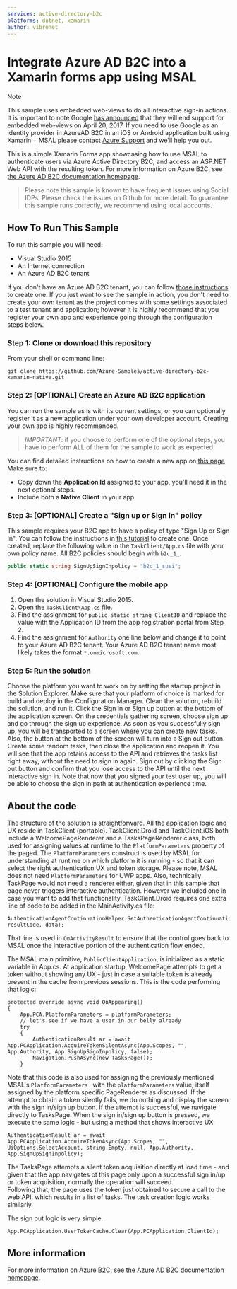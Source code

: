 ```yaml
---
services: active-directory-b2c
platforms: dotnet, xamarin
author: vibronet
---
```

# Integrate Azure AD B2C into a Xamarin forms app using MSAL

> [!NOTE]
> This sample uses embedded web-views to do all interactive sign-in actions. It is important to note Google [has announced](https://developers.googleblog.com/2016/08/modernizing-oauth-interactions-in-native-apps.html) that they will end support for embedded web-views on April 20, 2017. If you need to use Google as an identity provider in AzureAD B2C in an iOS or Android application built using Xamarin + MSAL please contact [Azure Support](http://azure.microsoft.com/en-us/support/options/) and we'll help you out.
>

This is a simple Xamarin Forms app showcasing how to use MSAL to authenticate users via Azure Active Directory B2C, and access an ASP.NET Web API with the resulting token.  For more information on Azure B2C, see [the Azure AD B2C documentation homepage](https://azure.microsoft.com/en-us/documentation/services/active-directory-b2c/).

> Please note this sample is known to have frequent issues using Social IDPs.  Please check the issues on Github for more detail.  To guarantee this sample runs correctly, we recommend using local accounts.

## How To Run This Sample

To run this sample you will need:
- Visual Studio 2015
- An Internet connection
- An Azure AD B2C tenant

If you don't have an Azure AD B2C tenant, you can follow [those instructions](https://azure.microsoft.com/en-us/documentation/articles/active-directory-b2c-get-started/) to create one. 
If you just want to see the sample in action, you don't need to create your own tenant as the project comes with some settings associated to a test tenant and application; however it is highly recommend that you register your own app and experience going through the configuration steps below.   

### Step 1:  Clone or download this repository

From your shell or command line:

`git clone https://github.com/Azure-Samples/active-directory-b2c-xamarin-native.git`

### Step 2: [OPTIONAL] Create an Azure AD B2C application 

You can run the sample as is with its current settings, or you can optionally register it as a new application under your own developer account. Creating your own app is highly recommended.

> *IMPORTANT*: if you choose to perform one of the optional steps, you have to perform ALL of them for the sample to work as expected.

You can find detailed instructions on how to create a new app on [this page](https://azure.microsoft.com/en-us/documentation/articles/active-directory-b2c-app-registration/) Make sure to:

- Copy down the **Application Id** assigned to your app, you'll need it in the next optional steps.
- Include both a **Native Client** in your app.

### Step 3: [OPTIONAL] Create a "Sign up or Sign In" policy
This sample requires your B2C app to have a policy of type "Sign Up or Sign In".
You can follow the instructions in [this tutorial](https://azure.microsoft.com/en-us/documentation/articles/active-directory-b2c-reference-policies/#how-to-create-a-sign-up-policy) to create one.
Once created, replace the following value in the `TaskClient/App.cs` file with your own policy name.  All B2C policies should begin with `b2c_1_`.

```C#
public static string SignUpSignInpolicy = "b2c_1_susi";
```

### Step 4: [OPTIONAL] Configure the mobile app
1. Open the solution in Visual Studio 2015.
2. Open the `TaskClient\App.cs` file.
3. Find the assignment for `public static string ClientID` and replace the value with the Application ID from the app registration portal from Step 2.
4. Find the assignment for `Authority` one line below and change it to point to your Azure AD B2C tenant.  Your Azure AD B2C tenant name most likely takes the format `*.onmicrosoft.com`.  

### Step 5:  Run the solution

Choose the platform you want to work on by setting the startup project in the Solution Explorer. Make sure that your platform of choice is marked for build and deploy in the Configuration Manager.
Clean the solution, rebuild the solution, and run it.
Click the Sign in or Sign up button at the bottom of the application screen. On the credentials gathering screen, choose sign up and go through the sign up experience. 
As soon as you successfully sign up, you will be transported to a screen where you can create new tasks. Also, the button at the bottom of the screen will turn into a Sign out button. 
Create some random tasks, then close the application and reopen it. You will see that the app retains access to the API and retrieves the tasks list right away, without the need to sign in again.
Sign out by clicking the Sign out button and confirm that you lose access to the API until the next interactive sign in. Note that now that you signed your test user up, you will be able to choose the sign in path at authentication experience time.

## About the code
The structure of the solution is straightforward. All the application logic and UX reside in TaskClient (portable).
TaskClient.Droid and TaskClient.iOS both include a WelcomePageRenderer and a TasksPageRenderer class, both used for assigning values at runtime to the `PlatformParameters` property of the paged. The `PlatformParameters` construct is used by MSAL for understanding at runtime on which platform it is running  - so that it can select the right authentication UX and token storage. Please note, MSAL does not need `PlatformParameters` for UWP apps. Also, technically TaskPage would not need a renderer either, given that in this sample that page never triggers interactive authentication. However we included one in case you want to add that functionality.
TaskClient.Droid requires one extra line of code to be added in the MainActivity.cs file:

```
AuthenticationAgentContinuationHelper.SetAuthenticationAgentContinuationEventArgs(requestCode, resultCode, data);

```
That line is used in `OnActivityResult` to ensure that the control goes back to MSAL once the interactive portion of the authentication flow ended.

The MSAL main primitive, `PublicClientApplication`, is initialized as a static variable in App.cs.
At application startup, WelcomePage attempts to get a token without showing any UX - just in case a suitable token is already present in the cache from previous sessions. This is the code performing that logic:
```
protected override async void OnAppearing()
{
    App.PCA.PlatformParameters = platformParameters;
    // let's see if we have a user in our belly already
    try
    {
        AuthenticationResult ar = await App.PCApplication.AcquireTokenSilentAsync(App.Scopes, "", App.Authority, App.SignUpSignInpolicy, false);
        Navigation.PushAsync(new TasksPage());
    }
```
Note that this code is also used for assigning the previously mentioned MSAL's `PlatformParameters ` with the `platformParameters` value, itself assigned by the platform specific PageRenderer as discussed. 
If the attempt to obtain a token silently fails, we do nothing and display the screen with the sign in/sign up button. If the attempt is successful, we navigate directly to TasksPage.
When the sign in/sign up button is pressed, we execute the same logic - but using a method that shows interactive UX:

```
AuthenticationResult ar = await App.PCApplication.AcquireTokenAsync(App.Scopes, "", UiOptions.SelectAccount, string.Empty, null, App.Authority, App.SignUpSignInpolicy);
```

The TasksPage attempts a silent token acquisition directly at load time - and given that the app navigates ot this page only upon a successful sign in/up or token acquisition, normally the operation will succeed.  
Following that, the page uses the token just obtained to secure a call to the web API, which results in a list of tasks.
The task creation logic works similarly.

The sign out logic is very simple.                
```
App.PCApplication.UserTokenCache.Clear(App.PCApplication.ClientId);
```

## More information
For more information on Azure B2C, see [the Azure AD B2C documentation homepage](https://azure.microsoft.com/en-us/documentation/services/active-directory-b2c/).
